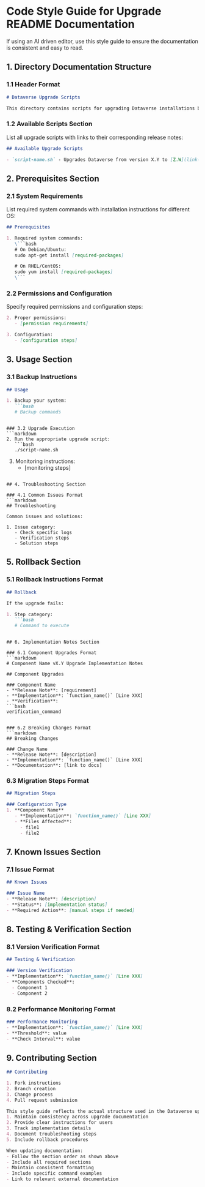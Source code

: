 # Code Style Guide for Upgrade README Documentation
If using an AI driven editor, use this style guide to ensure the documentation is consistent and easy to read.

## 1. Directory Documentation Structure

### 1.1 Header Format
```markdown
# Dataverse Upgrade Scripts

This directory contains scripts for upgrading Dataverse installations between different versions.
```

### 1.2 Available Scripts Section
List all upgrade scripts with links to their corresponding release notes:
```markdown
## Available Upgrade Scripts

- `script-name.sh` - Upgrades Dataverse from version X.Y to [Z.W](link-to-release-notes)
```

## 2. Prerequisites Section

### 2.1 System Requirements
List required system commands with installation instructions for different OS:
```markdown
## Prerequisites

1. Required system commands:
   \```bash
   # On Debian/Ubuntu:
   sudo apt-get install [required-packages]

   # On RHEL/CentOS:
   sudo yum install [required-packages]
   \```
```

### 2.2 Permissions and Configuration
Specify required permissions and configuration steps:
```markdown
2. Proper permissions:
   - [permission requirements]

3. Configuration:
   - [configuration steps]
```

## 3. Usage Section

### 3.1 Backup Instructions
```markdown
## Usage

1. Backup your system:
   ```bash
   # Backup commands
   ```
```

### 3.2 Upgrade Execution
```markdown
2. Run the appropriate upgrade script:
   ```bash
   ./script-name.sh
   ```

3. Monitoring instructions:
   - [monitoring steps]
```

## 4. Troubleshooting Section

### 4.1 Common Issues Format
```markdown
## Troubleshooting

Common issues and solutions:

1. Issue category:
   - Check specific logs
   - Verification steps
   - Solution steps
```

## 5. Rollback Section

### 5.1 Rollback Instructions Format
```markdown
## Rollback

If the upgrade fails:

1. Step category:
   ```bash
   # Command to execute
   ```
```

## 6. Implementation Notes Section

### 6.1 Component Upgrades Format
```markdown
# Component Name vX.Y Upgrade Implementation Notes

## Component Upgrades

### Component Name
- **Release Note**: [requirement]
- **Implementation**: `function_name()` [Line XXX]
- **Verification**: 
```bash
verification_command
```
```

### 6.2 Breaking Changes Format
```markdown
## Breaking Changes

### Change Name
- **Release Note**: [description]
- **Implementation**: `function_name()` [Line XXX]
- **Documentation**: [link to docs]
```

### 6.3 Migration Steps Format
```markdown
## Migration Steps

### Configuration Type
1. **Component Name**
   - **Implementation**: `function_name()` [Line XXX]
   - **Files Affected**: 
     - file1
     - file2
```

## 7. Known Issues Section

### 7.1 Issue Format
```markdown
## Known Issues

### Issue Name
- **Release Note**: [description]
- **Status**: [implementation status]
- **Required Action**: [manual steps if needed]
```

## 8. Testing & Verification Section

### 8.1 Version Verification Format
```markdown
## Testing & Verification

### Version Verification
- **Implementation**: `function_name()` [Line XXX]
- **Components Checked**:
  - Component 1
  - Component 2
```

### 8.2 Performance Monitoring Format
```markdown
### Performance Monitoring
- **Implementation**: `function_name()` [Line XXX]
- **Threshold**: value
- **Check Interval**: value
```

## 9. Contributing Section
```markdown
## Contributing

1. Fork instructions
2. Branch creation
3. Change process
4. Pull request submission

This style guide reflects the actual structure used in the Dataverse upgrade documentation, making it easier to:
1. Maintain consistency across upgrade documentation
2. Provide clear instructions for users
3. Track implementation details
4. Document troubleshooting steps
5. Include rollback procedures

When updating documentation:
- Follow the section order as shown above
- Include all required sections
- Maintain consistent formatting
- Include specific command examples
- Link to relevant external documentation
```
